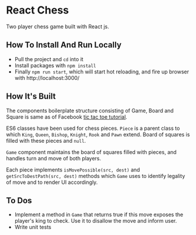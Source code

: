# React Chess
Two player chess game built with React js.

## How To Install And Run Locally

- Pull the project and `cd` into it
- Install packages with `npm install`
- Finally `npm run start`, which will start hot reloading, and fire up browser with http://localhost:3000/

## How It's Built
The components boilerplate structure consisting of Game, Board and Square is same as of Facebook [tic tac toe tutorial](https://facebook.github.io/react/tutorial/tutorial.html).

ES6 classes have been used for chess pieces. `Piece` is a parent class to which `King`, `Queen`, `Bishop`, `Knight`, `Rook` and `Pawn` extend. Board of squares is filled with these pieces and `null`.

`Game` component maintains the board of squares filled with pieces, and handles turn and move of both players. 

Each piece implements `isMovePossible(src, dest)` and `getSrcToDestPath(src, dest)` methods which `Game` uses to identify legality of move and to render UI accordingly.

## To Dos
- Implement a method in `Game` that returns true if this move exposes the player's king to check. Use it to disallow the move and inform user.
- Write unit tests 
